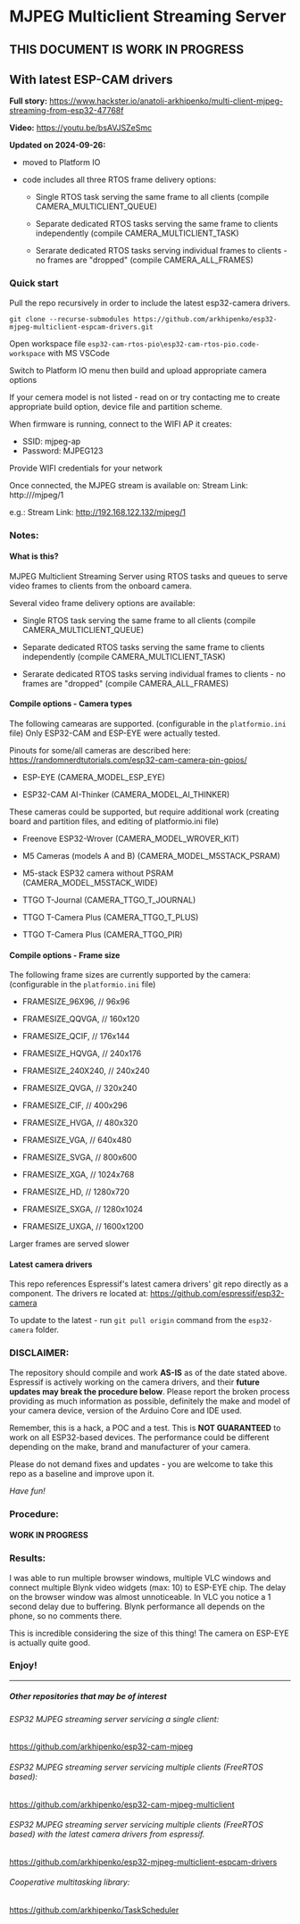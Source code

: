 # MJPEG Multiclient Streaming Server 

## THIS DOCUMENT IS WORK IN PROGRESS



## With latest ESP-CAM drivers
**Full story:** https://www.hackster.io/anatoli-arkhipenko/multi-client-mjpeg-streaming-from-esp32-47768f

**Video:** https://youtu.be/bsAVJSZeSmc



**Updated on 2024-09-26:**

- moved to Platform IO

- code includes all three RTOS frame delivery options:

     - Single RTOS task serving the same frame to all  clients (compile CAMERA_MULTICLIENT_QUEUE)

     - Separate dedicated RTOS tasks serving the same frame to clients independently (compile CAMERA_MULTICLIENT_TASK)

     - Serarate dedicated RTOS tasks serving individual frames to clients - no frames are "dropped" (compile CAMERA_ALL_FRAMES)


### Quick start

Pull the repo recursively in order to include the latest esp32-camera drivers. 

`git clone --recurse-submodules https://github.com/arkhipenko/esp32-mjpeg-multiclient-espcam-drivers.git`

Open workspace file `esp32-cam-rtos-pio\esp32-cam-rtos-pio.code-workspace` with MS VSCode 

Switch to Platform IO menu then build and upload appropriate camera options

If your cemera model is not listed - read on or try contacting me to create appropriate build option, device file and partition scheme. 

When firmware is running, connect to the WIFI AP it creates:

- SSID: mjpeg-ap
- Password: MJPEG123

Provide WIFI credentials for your network

Once connected, the MJPEG stream is available on: Stream Link: http://<your local network IP address>/mjpeg/1

e.g.: Stream Link: http://192.168.122.132/mjpeg/1



### Notes:

#### What is this?

MJPEG Multiclient Streaming Server using RTOS tasks and queues to serve video frames to clients from the onboard camera. 

Several video frame delivery options are available:

- Single RTOS task serving the same frame to all  clients (compile CAMERA_MULTICLIENT_QUEUE)

- Separate dedicated RTOS tasks serving the same frame to clients independently (compile CAMERA_MULTICLIENT_TASK)

- Serarate dedicated RTOS tasks serving individual frames to clients - no frames are "dropped" (compile CAMERA_ALL_FRAMES)


#### Compile options - Camera types

The following camearas are supported.  (configurable in the `platformio.ini` file)
Only ESP32-CAM and ESP-EYE were actually tested. 

Pinouts for some/all cameras are described here: 
https://randomnerdtutorials.com/esp32-cam-camera-pin-gpios/

- ESP-EYE (CAMERA_MODEL_ESP_EYE)

- ESP32-CAM AI-Thinker (CAMERA_MODEL_AI_THINKER)

These cameras could be supported, but require additional work (creating board and partition files, and editing of platformio.ini file)

- Freenove ESP32-Wrover (CAMERA_MODEL_WROVER_KIT)

- M5 Cameras (models A and B) (CAMERA_MODEL_M5STACK_PSRAM)

- M5-stack ESP32 camera without PSRAM (CAMERA_MODEL_M5STACK_WIDE)

- TTGO T-Journal (CAMERA_TTGO_T_JOURNAL)

- TTGO T-Camera Plus (CAMERA_TTGO_T_PLUS)

- TTGO T-Camera Plus (CAMERA_TTGO_PIR)


#### Compile options - Frame size

The following frame sizes are currently supported by the camera: (configurable in the `platformio.ini` file)

- FRAMESIZE_96X96,    // 96x96

- FRAMESIZE_QQVGA,    // 160x120

- FRAMESIZE_QCIF,     // 176x144

- FRAMESIZE_HQVGA,    // 240x176

- FRAMESIZE_240X240,  // 240x240

- FRAMESIZE_QVGA,     // 320x240

- FRAMESIZE_CIF,      // 400x296

- FRAMESIZE_HVGA,     // 480x320

- FRAMESIZE_VGA,      // 640x480

- FRAMESIZE_SVGA,     // 800x600

- FRAMESIZE_XGA,      // 1024x768

- FRAMESIZE_HD,       // 1280x720

- FRAMESIZE_SXGA,     // 1280x1024

- FRAMESIZE_UXGA,     // 1600x1200

Larger frames are served slower


#### Latest camera drivers

This repo references Espressif's latest camera drivers' git repo directly as a component. 
The drivers re located at: https://github.com/espressif/esp32-camera

To update to the latest - run `git pull origin` command from the `esp32-camera` folder.



### DISCLAIMER:

The repository should compile and work **AS-IS** as of the date stated above.  Espressif is actively working on the camera drivers, and their **future updates may break the procedure below**. Please report the broken process providing as much information as possible, definitely the make and model of your camera device, version of the Arduino Core and IDE used. 

Remember, this is a hack, a POC and a test. This is **NOT GUARANTEED** to work on all ESP32-based devices. The performance could be different depending on the make, brand and manufacturer of your camera.

Please do not demand fixes and updates - you are welcome to take this repo as a baseline and improve upon it. 

*Have fun!*



### Procedure:

#### WORK IN PROGRESS

### Results:

I was able to run multiple browser windows, multiple VLC windows and connect multiple Blynk video widgets (max: 10) to ESP-EYE chip. The delay on the browser window was almost unnoticeable. In VLC you notice a 1 second delay due to buffering. Blynk performance all depends on the phone, so no comments there. 

This is incredible considering the size of this thing! The camera on ESP-EYE is actually quite good. 

### Enjoy!



------

##### Other repositories that may be of interest

###### ESP32 MJPEG streaming server servicing a single client:

https://github.com/arkhipenko/esp32-cam-mjpeg



###### ESP32 MJPEG streaming server servicing multiple clients (FreeRTOS based):

https://github.com/arkhipenko/esp32-cam-mjpeg-multiclient



###### ESP32 MJPEG streaming server servicing multiple clients (FreeRTOS based) with the latest camera drivers from espressif.

https://github.com/arkhipenko/esp32-mjpeg-multiclient-espcam-drivers



###### Cooperative multitasking library:

https://github.com/arkhipenko/TaskScheduler

